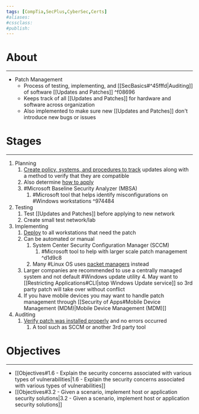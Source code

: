 ```yaml
---
tags: [CompTia,SecPlus,CyberSec,Certs]
#aliases:
#cssclass:
#publish:
---
```


# About
---
- Patch Management
	- Process of testing, implementing, and [[SecBasics#^45fffd|Auditing]] of software [[Updates and Patches]] ^f08696
	- Keeps track of all [[Updates and Patches]] for hardware and software across organization
	- Also implemented to make sure new [[Updates and Patches]] don't introduce new bugs or issues

# Stages
---
1. Planning
	1. <u>Create policy, systems, and procedures to track</u> updates along with a method to verify that they are compatible
	2. Also determine <u>how to apply</u>
	3. #Microsoft Baseline Security Analyzer (MBSA)
		1. #Microsoft tool that helps identify misconfigurations on #Windows workstations ^974484
2. Testing
	1. Test [[Updates and Patches]] before applying to new network
	2. Create small test network/lab
3. Implementing
	1. <u>Deploy</u> to all workstations that need the patch
	2. Can be automated or manual
		1. System Center Security Configuration Manager (SCCM)
			1. #Microsoft tool to help with larger scale patch management ^d1d9c8
		2. Many #Linux OS uses <u>packet managers</u> instead
	3. Larger companies are recommended to use a centrally managed system and not default #Windows update utility
		4. May want to [[Restricting Applications#CLI|stop Windows Update service]] so 3rd party patch will take over without conflict
	4. If you have mobile devices you may want to handle patch management through [[Security of Apps#Mobile Device Management (MDM)|Mobile Device Management (MDM)]]
4. Auditing
	1. <u>Verify patch was installed properly</u> and no errors occurred
		1. A tool such as SCCM or another 3rd party tool

# Objectives
---
- [[Objectives#1.6 - Explain the security concerns associated with various types of vulnerabilities|1.6 - Explain the security concerns associated with various types of vulnerabilities]]
- [[Objectives#3.2 - Given a scenario, implement host or application security solutions|3.2 - Given a scenario, implement host or application security solutions]]